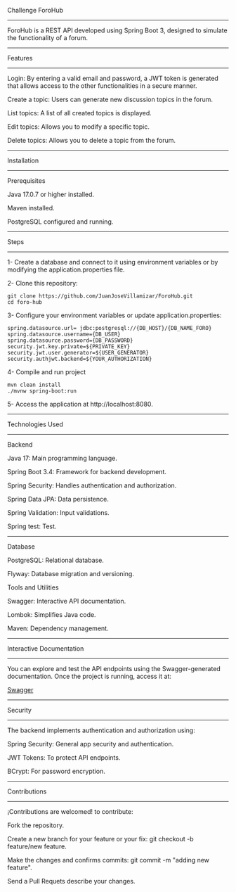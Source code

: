 
Challenge ForoHub 

____________________________________________________

ForoHub is a REST API developed using Spring Boot 3, designed to simulate the functionality of a forum.

____________________________________________________

Features

____________________________________________________


Login: By entering a valid email and password, a JWT token is generated that allows access to the other functionalities in a secure manner.

Create a topic: Users can generate new discussion topics in the forum.

List topics: A list of all created topics is displayed.

Edit topics: Allows you to modify a specific topic.

Delete topics: Allows you to delete a topic from the forum.

____________________________________________________

Installation

____________________________________________________

Prerequisites

Java 17.0.7 or higher installed.

Maven installed.

PostgreSQL configured and running.

____________________________________________________

Steps

____________________________________________________


1- Create a database and connect to it using environment variables or by modifying the application.properties file.

2- Clone this repository:

    git clone https://github.com/JuanJoseVillamizar/ForoHub.git
    cd foro-hub
3- Configure your environment variables or update application.properties:

    spring.datasource.url= jdbc:postgresql://{DB_HOST}/{DB_NAME_FORO}
    spring.datasource.username={DB_USER}
    spring.datasource.password={DB_PASSWORD}
    security.jwt.key.private=${PRIVATE_KEY}
    security.jwt.user.generator=${USER_GENERATOR}
    security.authjwt.backend=${YOUR_AUTHORIZATION}
    
4- Compile and run project

    mvn clean install
    ./mvnw spring-boot:run

5- Access the application at http://localhost:8080.

____________________________________________________

Technologies Used

____________________________________________________

Backend

Java 17: Main programming language.

Spring Boot 3.4: Framework for backend development.

Spring Security: Handles authentication and authorization.

Spring Data JPA: Data persistence.

Spring Validation: Input validations.

Spring test: Test.

____________________________________________________

Database


PostgreSQL: Relational database.

Flyway: Database migration and versioning.

Tools and Utilities

Swagger: Interactive API documentation.

Lombok: Simplifies Java code.

Maven: Dependency management.

____________________________________________________

Interactive Documentation

____________________________________________________


You can explore and test the API endpoints using the Swagger-generated documentation. Once the project is running, access it at:

[Swagger](http://localhost:8080/swagger-ui/index.html)

____________________________________________________

Security

____________________________________________________


The backend implements authentication and authorization using:

Spring Security: General app security and authentication.

JWT Tokens: To protect API endpoints.

BCrypt: For password encryption.

____________________________________________________

Contributions

____________________________________________________

¡Contributions are welcomed! to contribute:


Fork the repository.

Create a new branch for your feature or your fix: git checkout -b feature/new feature.

Make the changes and confirms commits: git commit -m "adding new feature".

Send a Pull Requets describe your changes.
